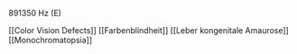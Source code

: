891350 Hz (E)

[[Color Vision Defects]]
[[Farbenblindheit]]
[[Leber kongenitale Amaurose]]
[[Monochromatopsia]]